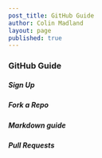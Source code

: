 ```yaml
---
post_title: GitHub Guide
author: Colin Madland
layout: page
published: true
---
```

### GitHub Guide

##### Sign Up

##### Fork a Repo

##### Markdown guide

##### Pull Requests
